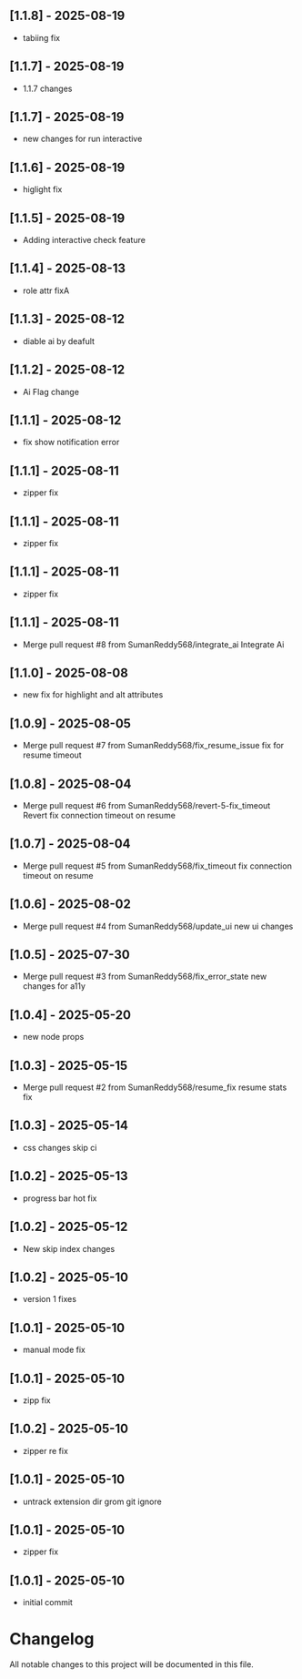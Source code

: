 ## [1.1.8] - 2025-08-19
- tabiing fix

## [1.1.7] - 2025-08-19
- 1.1.7 changes

## [1.1.7] - 2025-08-19
- new changes for run interactive

## [1.1.6] - 2025-08-19
- higlight fix

## [1.1.5] - 2025-08-19
- Adding interactive check feature

## [1.1.4] - 2025-08-13
- role attr fixA

## [1.1.3] - 2025-08-12
- diable ai by deafult

## [1.1.2] - 2025-08-12
- Ai Flag change

## [1.1.1] - 2025-08-12
- fix show notification error

## [1.1.1] - 2025-08-11
- zipper fix

## [1.1.1] - 2025-08-11
- zipper fix

## [1.1.1] - 2025-08-11
- zipper fix

## [1.1.1] - 2025-08-11
- Merge pull request #8 from SumanReddy568/integrate_ai Integrate Ai

## [1.1.0] - 2025-08-08
- new fix for highlight and alt attributes

## [1.0.9] - 2025-08-05
- Merge pull request #7 from SumanReddy568/fix_resume_issue fix for resume timeout

## [1.0.8] - 2025-08-04
- Merge pull request #6 from SumanReddy568/revert-5-fix_timeout Revert fix connection timeout on resume

## [1.0.7] - 2025-08-04
- Merge pull request #5 from SumanReddy568/fix_timeout fix connection timeout on resume

## [1.0.6] - 2025-08-02
- Merge pull request #4 from SumanReddy568/update_ui new ui changes

## [1.0.5] - 2025-07-30
- Merge pull request #3 from SumanReddy568/fix_error_state new changes for a11y

## [1.0.4] - 2025-05-20
- new node props

## [1.0.3] - 2025-05-15
- Merge pull request #2 from SumanReddy568/resume_fix resume stats fix

## [1.0.3] - 2025-05-14
- css changes skip ci

## [1.0.2] - 2025-05-13
- progress bar hot fix

## [1.0.2] - 2025-05-12
- New skip index changes

## [1.0.2] - 2025-05-10
- version 1 fixes

## [1.0.1] - 2025-05-10
- manual mode fix

## [1.0.1] - 2025-05-10
- zipp fix

## [1.0.2] - 2025-05-10
- zipper re fix

## [1.0.1] - 2025-05-10
- untrack extension dir grom git ignore

## [1.0.1] - 2025-05-10
- zipper fix

## [1.0.1] - 2025-05-10
- initial commit

# Changelog

All notable changes to this project will be documented in this file.

